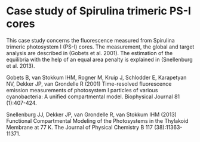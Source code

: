 # Case study of Spirulina trimeric PS-I cores
This case study concerns the fluorescence measured from Spirulina trimeric photosystem I (PS-I) cores. The measurement, the global and target analysis are described in (Gobets et al. 2001). The estimation of the equilibria with the help of an equal area penalty is explained in (Snellenburg et al. 2013).

Gobets B, van Stokkum IHM, Rogner M, Kruip J, Schlodder E, Karapetyan NV, Dekker JP, van Grondelle R (2001) Time-resolved fluorescence emission measurements of photosystem I particles of various cyanobacteria: A unified compartmental model. Biophysical Journal 81 (1):407-424.

Snellenburg JJ, Dekker JP, van Grondelle R, van Stokkum IHM (2013) Functional Compartmental Modeling of the Photosystems in the Thylakoid Membrane at 77 K. The Journal of Physical Chemistry B 117 (38):11363-11371.